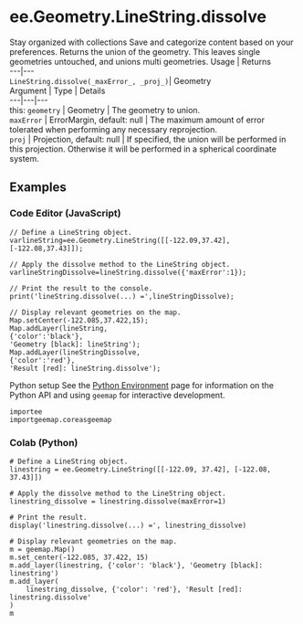  
#  ee.Geometry.LineString.dissolve
Stay organized with collections  Save and categorize content based on your preferences. 
Returns the union of the geometry. This leaves single geometries untouched, and unions multi geometries. Usage | Returns  
---|---  
`LineString.dissolve(_maxError_, _proj_)`|  Geometry  
Argument | Type | Details  
---|---|---  
this: `geometry` | Geometry | The geometry to union.  
`maxError` | ErrorMargin, default: null | The maximum amount of error tolerated when performing any necessary reprojection.  
`proj` | Projection, default: null | If specified, the union will be performed in this projection. Otherwise it will be performed in a spherical coordinate system.  
## Examples
### Code Editor (JavaScript)
```
// Define a LineString object.
varlineString=ee.Geometry.LineString([[-122.09,37.42],[-122.08,37.43]]);

// Apply the dissolve method to the LineString object.
varlineStringDissolve=lineString.dissolve({'maxError':1});

// Print the result to the console.
print('lineString.dissolve(...) =',lineStringDissolve);

// Display relevant geometries on the map.
Map.setCenter(-122.085,37.422,15);
Map.addLayer(lineString,
{'color':'black'},
'Geometry [black]: lineString');
Map.addLayer(lineStringDissolve,
{'color':'red'},
'Result [red]: lineString.dissolve');
```

Python setup
See the [ Python Environment](https://developers.google.com/earth-engine/guides/python_install) page for information on the Python API and using `geemap` for interactive development.
```
importee
importgeemap.coreasgeemap
```

### Colab (Python)
```
# Define a LineString object.
linestring = ee.Geometry.LineString([[-122.09, 37.42], [-122.08, 37.43]])

# Apply the dissolve method to the LineString object.
linestring_dissolve = linestring.dissolve(maxError=1)

# Print the result.
display('linestring.dissolve(...) =', linestring_dissolve)

# Display relevant geometries on the map.
m = geemap.Map()
m.set_center(-122.085, 37.422, 15)
m.add_layer(linestring, {'color': 'black'}, 'Geometry [black]: linestring')
m.add_layer(
    linestring_dissolve, {'color': 'red'}, 'Result [red]: linestring.dissolve'
)
m
```

